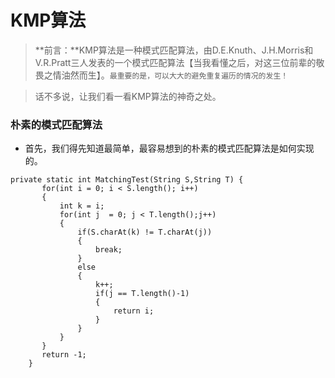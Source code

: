 # KMP算法
> **前言：**KMP算法是一种模式匹配算法，由D.E.Knuth、J.H.Morris和V.R.Pratt三人发表的一个模式匹配算法【当我看懂之后，对这三位前辈的敬畏之情油然而生】。`最重要的是，可以大大的避免重复遍历的情况的发生！`

>话不多说，让我们看一看KMP算法的神奇之处。

### 朴素的模式匹配算法
+ 首先，我们得先知道最简单，最容易想到的朴素的模式匹配算法是如何实现的。

```
private static int MatchingTest(String S,String T) {
       for(int i = 0; i < S.length(); i++)
       {
           int k = i;
           for(int j  = 0; j < T.length();j++)
           {
               if(S.charAt(k) != T.charAt(j))
               {
                   break;
               }
               else
               {
                   k++;
                   if(j == T.length()-1)
                   {
                       return i;
                   }
               }
           }
       }
       return -1;
    }
```
